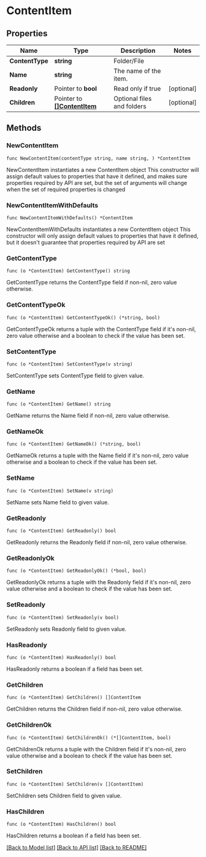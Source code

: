 # ContentItem

## Properties

Name | Type | Description | Notes
------------ | ------------- | ------------- | -------------
**ContentType** | **string** | Folder/File | 
**Name** | **string** | The name of the item. | 
**Readonly** | Pointer to **bool** | Read only if true | [optional] 
**Children** | Pointer to [**[]ContentItem**](ContentItem.md) | Optional files and folders | [optional] 

## Methods

### NewContentItem

`func NewContentItem(contentType string, name string, ) *ContentItem`

NewContentItem instantiates a new ContentItem object
This constructor will assign default values to properties that have it defined,
and makes sure properties required by API are set, but the set of arguments
will change when the set of required properties is changed

### NewContentItemWithDefaults

`func NewContentItemWithDefaults() *ContentItem`

NewContentItemWithDefaults instantiates a new ContentItem object
This constructor will only assign default values to properties that have it defined,
but it doesn't guarantee that properties required by API are set

### GetContentType

`func (o *ContentItem) GetContentType() string`

GetContentType returns the ContentType field if non-nil, zero value otherwise.

### GetContentTypeOk

`func (o *ContentItem) GetContentTypeOk() (*string, bool)`

GetContentTypeOk returns a tuple with the ContentType field if it's non-nil, zero value otherwise
and a boolean to check if the value has been set.

### SetContentType

`func (o *ContentItem) SetContentType(v string)`

SetContentType sets ContentType field to given value.


### GetName

`func (o *ContentItem) GetName() string`

GetName returns the Name field if non-nil, zero value otherwise.

### GetNameOk

`func (o *ContentItem) GetNameOk() (*string, bool)`

GetNameOk returns a tuple with the Name field if it's non-nil, zero value otherwise
and a boolean to check if the value has been set.

### SetName

`func (o *ContentItem) SetName(v string)`

SetName sets Name field to given value.


### GetReadonly

`func (o *ContentItem) GetReadonly() bool`

GetReadonly returns the Readonly field if non-nil, zero value otherwise.

### GetReadonlyOk

`func (o *ContentItem) GetReadonlyOk() (*bool, bool)`

GetReadonlyOk returns a tuple with the Readonly field if it's non-nil, zero value otherwise
and a boolean to check if the value has been set.

### SetReadonly

`func (o *ContentItem) SetReadonly(v bool)`

SetReadonly sets Readonly field to given value.

### HasReadonly

`func (o *ContentItem) HasReadonly() bool`

HasReadonly returns a boolean if a field has been set.

### GetChildren

`func (o *ContentItem) GetChildren() []ContentItem`

GetChildren returns the Children field if non-nil, zero value otherwise.

### GetChildrenOk

`func (o *ContentItem) GetChildrenOk() (*[]ContentItem, bool)`

GetChildrenOk returns a tuple with the Children field if it's non-nil, zero value otherwise
and a boolean to check if the value has been set.

### SetChildren

`func (o *ContentItem) SetChildren(v []ContentItem)`

SetChildren sets Children field to given value.

### HasChildren

`func (o *ContentItem) HasChildren() bool`

HasChildren returns a boolean if a field has been set.


[[Back to Model list]](../README.md#documentation-for-models) [[Back to API list]](../README.md#documentation-for-api-endpoints) [[Back to README]](../README.md)


